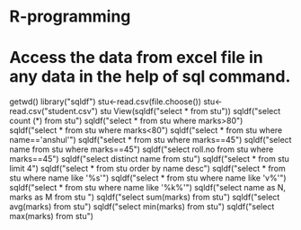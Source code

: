 # R-programming

 # Access the data from excel file in any data in the help of sql command.
getwd()
library("sqldf")
stu<-read.csv(file.choose())
stu<-read.csv("student.csv")
stu
View(sqldf("select * from stu"))
sqldf("select count (*) from stu")
sqldf("select * from stu where marks>80")
sqldf("select * from stu where marks<80")
sqldf("select * from stu where name=='anshul'")
sqldf("select * from stu where marks==45")
sqldf("select name from stu where marks==45")
sqldf("select roll.no from stu where marks==45")
sqldf("select distinct name from stu")
sqldf("select * from stu limit 4")
sqldf("select * from stu order by name desc")
sqldf("select * from stu where name like '%s'")
sqldf("select * from stu where name like 'v%'")
sqldf("select * from stu where name like '%k%'")
sqldf("select name as N, marks as M from stu ")
sqldf("select sum(marks) from stu")
sqldf("select avg(marks) from stu")
sqldf("select min(marks) from stu")
sqldf("select max(marks) from stu")


